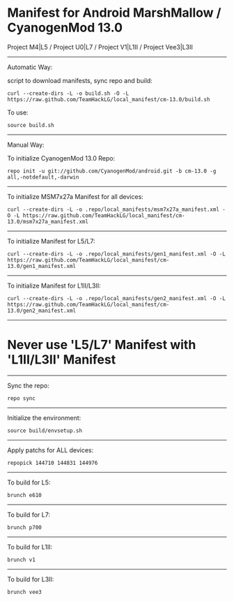 Manifest for Android MarshMallow / CyanogenMod 13.0
====================================
Project M4|L5 / Project U0|L7 / Project V1|L1II / Project Vee3|L3II

---

Automatic Way:

script to download manifests, sync repo and build:

    curl --create-dirs -L -o build.sh -O -L https://raw.github.com/TeamHackLG/local_manifest/cm-13.0/build.sh

To use:

    source build.sh

---

Manual Way:

To initialize CyanogenMod 13.0 Repo:

    repo init -u git://github.com/CyanogenMod/android.git -b cm-13.0 -g all,-notdefault,-darwin

---

To initialize MSM7x27a Manifest for all devices:

    curl --create-dirs -L -o .repo/local_manifests/msm7x27a_manifest.xml -O -L https://raw.github.com/TeamHackLG/local_manifest/cm-13.0/msm7x27a_manifest.xml

---

To initialize Manifest for L5/L7:

    curl --create-dirs -L -o .repo/local_manifests/gen1_manifest.xml -O -L https://raw.github.com/TeamHackLG/local_manifest/cm-13.0/gen1_manifest.xml

---

To initialize Manifest for L1II/L3II:

    curl --create-dirs -L -o .repo/local_manifests/gen2_manifest.xml -O -L https://raw.github.com/TeamHackLG/local_manifest/cm-13.0/gen2_manifest.xml

---

# Never use 'L5/L7' Manifest with 'L1II/L3II' Manifest

---

Sync the repo:

    repo sync

---

Initialize the environment:

    source build/envsetup.sh

---

Apply patchs for ALL devices:

    repopick 144710 144831 144976

---

To build for L5:

    brunch e610

---

To build for L7:

    brunch p700

---

To build for L1II:

    brunch v1

---

To build for L3II:

    brunch vee3
